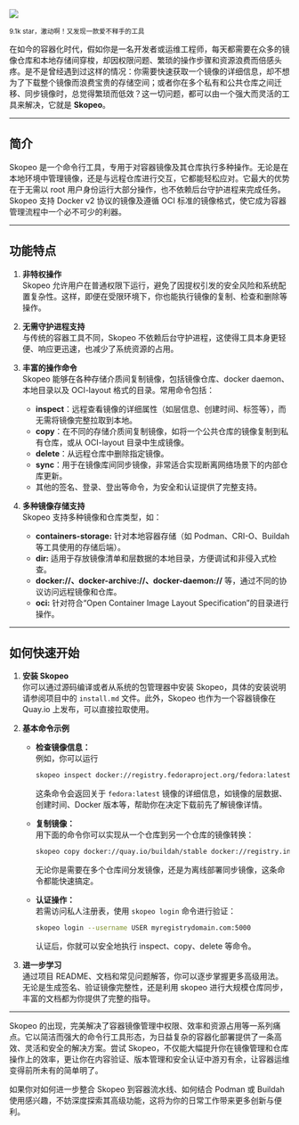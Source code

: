 <img src="/assets/image/250430-skopeo.png"/> 

<small>9.1k star，激动啊！又发现一款爱不释手的工具</small>

在如今的容器化时代，假如你是一名开发者或运维工程师，每天都需要在众多的镜像仓库和本地存储间穿梭，却因权限问题、繁琐的操作步骤和资源浪费而倍感头疼。是不是曾经遇到过这样的情况：你需要快速获取一个镜像的详细信息，却不想为了下载整个镜像而浪费宝贵的存储空间；或者你在多个私有和公共仓库之间迁移、同步镜像时，总觉得繁琐而低效？这一切问题，都可以由一个强大而灵活的工具来解决，它就是 **Skopeo**。

---

## 简介

Skopeo 是一个命令行工具，专用于对容器镜像及其仓库执行多种操作。无论是在本地环境中管理镜像，还是与远程仓库进行交互，它都能轻松应对。它最大的优势在于无需以 root 用户身份运行大部分操作，也不依赖后台守护进程来完成任务。Skopeo 支持 Docker v2 协议的镜像及遵循 OCI 标准的镜像格式，使它成为容器管理流程中一个必不可少的利器。

---

## 功能特点

1. **非特权操作**  
   Skopeo 允许用户在普通权限下运行，避免了因提权引发的安全风险和系统配置复杂性。这样，即便在受限环境下，你也能执行镜像的复制、检查和删除等操作。

2. **无需守护进程支持**  
   与传统的容器工具不同，Skopeo 不依赖后台守护进程，这使得工具本身更轻便、响应更迅速，也减少了系统资源的占用。

3. **丰富的操作命令**  
   Skopeo 能够在各种存储介质间复制镜像，包括镜像仓库、docker daemon、本地目录以及 OCI-layout 格式的目录。常用命令包括：
   - **inspect**：远程查看镜像的详细属性（如层信息、创建时间、标签等），而无需将镜像完整拉取到本地。
   - **copy**：在不同的存储介质间复制镜像，如将一个公共仓库的镜像复制到私有仓库，或从 OCI-layout 目录中生成镜像。
   - **delete**：从远程仓库中删除指定镜像。
   - **sync**：用于在镜像库间同步镜像，非常适合实现断离网络场景下的内部仓库更新。
   - 其他的签名、登录、登出等命令，为安全和认证提供了完整支持。

4. **多种镜像存储支持**  
   Skopeo 支持多种镜像和仓库类型，如：
   - **containers-storage:** 针对本地容器存储（如 Podman、CRI-O、Buildah 等工具使用的存储后端）。
   - **dir:** 适用于存放镜像清单和层数据的本地目录，方便调试和非侵入式检查。
   - **docker://、docker-archive://、docker-daemon://** 等，通过不同的协议访问远程镜像和仓库。
   - **oci:** 针对符合“Open Container Image Layout Specification”的目录进行操作。

---

## 如何快速开始

1. **安装 Skopeo**  
   你可以通过源码编译或者从系统的包管理器中安装 Skopeo，具体的安装说明请参阅项目中的 `install.md` 文件。此外，Skopeo 也作为一个容器镜像在 Quay.io 上发布，可以直接拉取使用。

2. **基本命令示例**  
   - **检查镜像信息：**  
     例如，你可以运行  
     ```bash
     skopeo inspect docker://registry.fedoraproject.org/fedora:latest
     ```  
     这条命令会返回关于 `fedora:latest` 镜像的详细信息，如镜像的层数据、创建时间、Docker 版本等，帮助你在决定下载前先了解镜像详情。

   - **复制镜像：**  
     用下面的命令你可以实现从一个仓库到另一个仓库的镜像转换：  
     ```bash
     skopeo copy docker://quay.io/buildah/stable docker://registry.internal.company.com/buildah
     ```  
     无论你是需要在多个仓库间分发镜像，还是为离线部署同步镜像，这条命令都能快速搞定。

   - **认证操作：**  
     若需访问私人注册表，使用 `skopeo login` 命令进行验证：  
     ```bash
     skopeo login --username USER myregistrydomain.com:5000
     ```  
     认证后，你就可以安全地执行 inspect、copy、delete 等命令。

3. **进一步学习**  
   通过项目 README、文档和常见问题解答，你可以逐步掌握更多高级用法。无论是生成签名、验证镜像完整性，还是利用 skopeo 进行大规模仓库同步，丰富的文档都为你提供了完整的指导。

---

Skopeo 的出现，完美解决了容器镜像管理中权限、效率和资源占用等一系列痛点。它以简洁而强大的命令行工具形态，为日益复杂的容器化部署提供了一条高效、灵活和安全的解决方案。尝试 Skopeo，不仅能大幅提升你在镜像管理和仓库操作上的效率，更让你在内容验证、版本管理和安全认证中游刃有余，让容器运维变得前所未有的简单明了。  

如果你对如何进一步整合 Skopeo 到容器流水线、如何结合 Podman 或 Buildah 使用感兴趣，不妨深度探索其高级功能，这将为你的日常工作带来更多创新与便利。